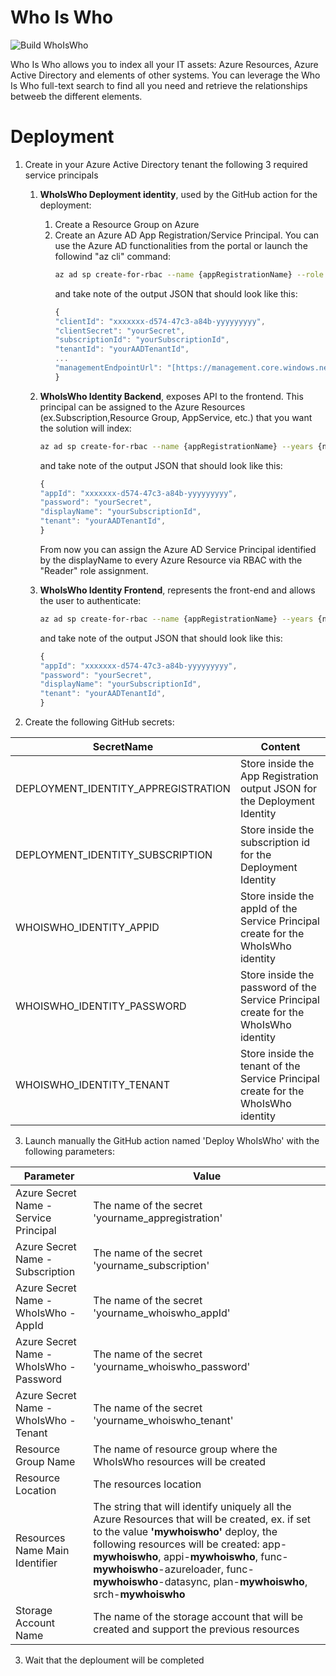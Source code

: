 # Who Is Who
![Build WhoIsWho](https://github.com/nicolgit/whoiswho/workflows/Build%20WhoIsWho/badge.svg)

Who Is Who allows you to index all your IT assets: Azure Resources, Azure Active Directory and elements of other systems.
You can leverage the Who Is Who full-text search to find all you need and retrieve the relationships betweeb the different elements.

# Deployment

 1. Create in your Azure Active Directory tenant the following 3 required service principals
	 1. **WhoIsWho Deployment identity**, used by the GitHub action for the deployment:	 
		 1. Create a Resource Group on Azure
	    2. Create an Azure AD App Registration/Service Principal. You can use the Azure AD functionalities from the portal or launch the followind "az cli" command:
			``` bash
			az ad sp create-for-rbac --name {appRegistrationName} --role contributor --scopes /subscriptions/{subscriptionID}/resourceGroups/{resourceGroupName} --sdk-auth
			```
			 and take note of the output JSON that should look like this:
			``` javascript
			{
			"clientId": "xxxxxxx-d574-47c3-a84b-yyyyyyyyy",
			"clientSecret": "yourSecret",
			"subscriptionId": "yourSubscriptionId",
			"tenantId": "yourAADTenantId",
			...
			"managementEndpointUrl": "[https://management.core.windows.net/](https://management.core.windows.net/)"
			}
			```
	 
	 2. **WhoIsWho Identity Backend**, exposes API to the frontend. This principal can be assigned to the Azure Resources (ex.Subscription,Resource Group, AppService, etc.) that you want the solution will index:
		``` bash
		az ad sp create-for-rbac --name {appRegistrationName} --years {numberOfTheYearOfExpirationForGeneratedPassword} --skip-assignment
		``` 
		and take note of the output JSON that should look like this:
		``` javascript
		{
		"appId": "xxxxxxx-d574-47c3-a84b-yyyyyyyyy",
		"password": "yourSecret",
		"displayName": "yourSubscriptionId",
		"tenant": "yourAADTenantId",
		}
		``` 
		From now you can assign the Azure AD Service Principal identified by the displayName to every Azure Resource via RBAC with the "Reader" role assignment. 
	 3. **WhoIsWho Identity Frontend**, represents the front-end and allows the user to authenticate:
		``` bash
		az ad sp create-for-rbac --name {appRegistrationName} --years {numberOfTheYearOfExpirationForGeneratedPassword} --skip-assignment
		``` 
		and take note of the output JSON that should look like this:
		``` javascript
		{
		"appId": "xxxxxxx-d574-47c3-a84b-yyyyyyyyy",
		"password": "yourSecret",
		"displayName": "yourSubscriptionId",
		"tenant": "yourAADTenantId",
		}
		``` 


2. Create the following GitHub secrets:

| SecretName| Content |
| --- | --- |
| DEPLOYMENT_IDENTITY_APPREGISTRATION | Store inside the App Registration output JSON for the Deployment Identity |
| DEPLOYMENT_IDENTITY_SUBSCRIPTION | Store inside the subscription id for the Deployment Identity |
| WHOISWHO_IDENTITY_APPID | Store inside the appId of the Service Principal create for the WhoIsWho identity |
| WHOISWHO_IDENTITY_PASSWORD | Store inside the password of the Service Principal create for the WhoIsWho identity |
| WHOISWHO_IDENTITY_TENANT |  Store inside the tenant of the Service Principal create for the WhoIsWho identity |

3. Launch manually the GitHub action named 'Deploy WhoIsWho' with the following parameters:

|                            Parameter                                      | Value |
| --- | --- |
| Azure Secret Name - Service Principal | The name of the secret 'yourname_appregistration' |
| Azure Secret Name - Subscription | The name of the secret 'yourname_subscription' |
| Azure Secret Name - WhoIsWho - AppId | The name of the secret 'yourname_whoiswho_appId' |
| Azure Secret Name - WhoIsWho - Password | The name of the secret 'yourname_whoiswho_password' |
| Azure Secret Name - WhoIsWho - Tenant |The name of the secret 'yourname_whoiswho_tenant' |
| Resource Group Name | The name of resource group where the WhoIsWho resources will be created|
| Resource Location | The resources location |
| Resources Name Main Identifier | The string that will identify uniquely all the Azure Resources that will be created, ex. if set to the value **'mywhoiswho'** deploy, the following resources will be created: app-**mywhoiswho**, appi-**mywhoiswho**, func-**mywhoiswho**-azureloader, func-**mywhoiswho**-datasync, plan-**mywhoiswho**, srch-**mywhoiswho**|
| Storage Account Name | The name of the storage account that will be created and support the previous resources |

3. Wait that the deploument will be completed
